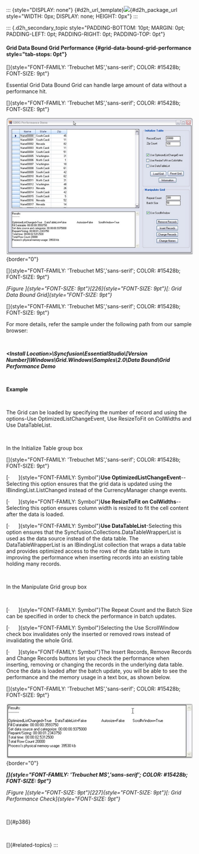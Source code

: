 ::: {style="DISPLAY: none"}
[](ms-xhelp:///?Id=d2h_url_template){#d2h_url_template}![](!package_url!){#d2h_package_url style="WIDTH: 0px; DISPLAY: none; HEIGHT: 0px"}
:::

::: {.d2h_secondary_topic style="PADDING-BOTTOM: 10pt; MARGIN: 0pt; PADDING-LEFT: 0pt; PADDING-RIGHT: 0pt; PADDING-TOP: 0pt"}
#### Grid Data Bound Grid Performance {#grid-data-bound-grid-performance style="tab-stops: 0pt"}

[]{style="FONT-FAMILY: 'Trebuchet MS','sans-serif'; COLOR: #15428b; FONT-SIZE: 9pt"} 

Essential Grid Data Bound Grid can handle large amount of data without a performance hit.

[]{style="FONT-FAMILY: 'Trebuchet MS','sans-serif'; COLOR: #15428b; FONT-SIZE: 9pt"} 

![](ImagesExt/image91_287.png){border="0"}

[]{style="FONT-FAMILY: 'Trebuchet MS','sans-serif'; COLOR: #15428b; FONT-SIZE: 9pt"} 

*[Figure ]{style="FONT-SIZE: 9pt"}[226]{style="FONT-SIZE: 9pt"}[: Grid Data Bound Grid]{style="FONT-SIZE: 9pt"}*

[]{style="FONT-FAMILY: 'Trebuchet MS','sans-serif'; COLOR: #15428b; FONT-SIZE: 9pt"} 

For more details, refer the sample under the following path from our sample browser:

 

***\<Install Location\>\\Syncfusion\\EssentialStudio\\\[Version Number\]\\Windows\\Grid.Windows\\Samples\\2.0\\Data Bound\\Grid Performance Demo***

 

**Example**

 

The Grid can be loaded by specifying the number of record and using the options-Use OptimizedListChangeEvent, Use ResizeToFit on ColWidths and Use DataTableList.

 

In the Initialize Table group box

[]{style="FONT-FAMILY: 'Trebuchet MS','sans-serif'; COLOR: #15428b; FONT-SIZE: 9pt"} 

[·      ]{style="FONT-FAMILY: Symbol"}**Use OptimizedListChangeEvent**--Selecting this option ensures that the grid data is updated using the IBindingList.ListChanged instead of the CurrencyManager change events.

[·      ]{style="FONT-FAMILY: Symbol"}**Use ResizeToFit on ColWidths**--Selecting this option ensures column width is resized to fit the cell content after the data is loaded.

[·      ]{style="FONT-FAMILY: Symbol"}**Use DataTableList**-Selecting this option ensures that the Syncfusion.Collections.DataTableWrapperList is used as the data source instead of the data table. The DataTableWrapperList is an IBindingList collection that wraps a data table and provides optimized access to the rows of the data table in turn improving the performance when inserting records into an existing table holding many records.

 

In the Manipulate Grid group box

 

[·      ]{style="FONT-FAMILY: Symbol"}The Repeat Count and the Batch Size can be specified in order to check the performance in batch updates.

[·      ]{style="FONT-FAMILY: Symbol"}Selecting the Use ScrollWindow check box invalidates only the inserted or removed rows instead of invalidating the whole Grid.

[·      ]{style="FONT-FAMILY: Symbol"}The Insert Records, Remove Records and Change Records buttons let you check the performance when inserting, removing or changing the records in the underlying data table. Once the data is loaded after the batch update, you will be able to see the performance and the memory usage in a text box, as shown below.

[]{style="FONT-FAMILY: 'Trebuchet MS','sans-serif'; COLOR: #15428b; FONT-SIZE: 9pt"} 

![](ImagesExt/image91_288.jpg){border="0"}

***[]{style="FONT-FAMILY: 'Trebuchet MS','sans-serif'; COLOR: #15428b; FONT-SIZE: 9pt"}*** 

*[Figure ]{style="FONT-SIZE: 9pt"}[227]{style="FONT-SIZE: 9pt"}[: Grid Performance Check]{style="FONT-SIZE: 9pt"}*

 

[]{#p386} 

 

[]{#related-topics}
:::
